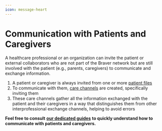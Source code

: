 ```yaml
---
icon: message-heart
---
```


# Communication with Patients and Caregivers

A healthcare professional or an organization can invite the patient or external collaborators who are not part of the Braver network but are still involved with the patient (e.g., parents, caregivers) to communicate and exchange information.

1. A patient or caregiver is always invited from one or more [patient files](patient-files.md)
2. To communicate with them, [care channels](care-channels.md) are created, specifically inviting them
3. These care channels gather all the information exchanged with the patient and their caregivers in a way that distinguishes them from other interprofessional exchange channels, helping to avoid errors

**Feel free to consult** [**our dedicated guides**](https://support-en.braver.net/guides/for-professionals/patient-caregiver-communication) **to quickly understand how to communicate with patients and caregivers.**
